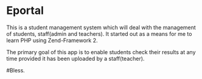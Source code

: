 # Eportal
This is a student management system which will deal with the management of students, staff(admin and teachers).
It started out as a means for me to learn PHP using Zend-Framework 2.

The primary goal of this app is to enable students check their results at any time provided it has been uploaded by 
a staff(teacher).

#Bless.
